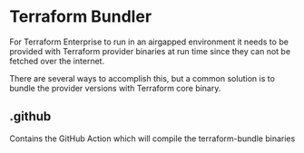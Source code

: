# Terraform Bundler

For Terraform Enterprise to run in an airgapped environment it needs to be provided with Terraform provider binaries at run time since they can not be fetched over the internet.

There are several ways to accomplish this, but a common solution is to bundle the provider versions with Terraform core binary.

## .github

Contains the GitHub Action which will compile the terraform-bundle binaries
